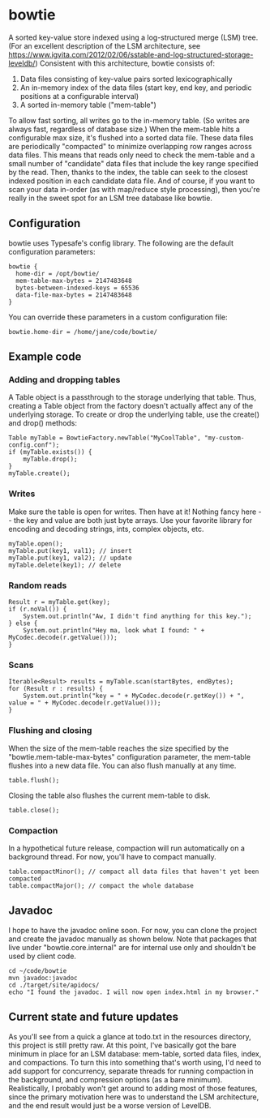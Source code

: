 # bowtie

A sorted key-value store indexed using a log-structured merge (LSM) tree. (For an excellent description of the LSM architecture, see https://www.igvita.com/2012/02/06/sstable-and-log-structured-storage-leveldb/) Consistent with this architecture, bowtie consists of:

1. Data files consisting of key-value pairs sorted lexicographically 
2. An in-memory index of the data files (start key, end key, and periodic positions at a configurable interval)  
3. A sorted in-memory table ("mem-table")  

To allow fast sorting, all writes go to the in-memory table. (So writes are always fast, regardless of database size.) When the mem-table hits a configurable max size, it's flushed into a sorted data file. These data files are periodically "compacted" to minimize overlapping row ranges across data files. This means that reads only need to check the mem-table and a small number of "candidate" data files that include the key range specified by the read. Then, thanks to the index, the table can seek to the closest indexed position in each candidate data file. And of course, if you want to scan your data in-order (as with map/reduce style processing), then you're really in the sweet spot for an LSM tree database like bowtie. 

## Configuration

bowtie uses Typesafe's config library. The following are the default configuration parameters:
  
    bowtie {
      home-dir = /opt/bowtie/
      mem-table-max-bytes = 2147483648
      bytes-between-indexed-keys = 65536
      data-file-max-bytes = 2147483648
    }

You can override these parameters in a custom configuration file:
    
    bowtie.home-dir = /home/jane/code/bowtie/

## Example code

### Adding and dropping tables
A Table object is a passthrough to the storage underlying that table. Thus, creating a Table object from the factory doesn't actually affect any of the underlying storage. To create or drop the underlying table, use the create() and drop() methods:  
    
    Table myTable = BowtieFactory.newTable("MyCoolTable", "my-custom-config.conf");
    if (myTable.exists()) {
        myTable.drop();
    }
    myTable.create();
    
### Writes
Make sure the table is open for writes. Then have at it! Nothing fancy here -- the key and value are both just byte arrays. Use your favorite library for encoding and decoding strings, ints, complex objects, etc.
 
    myTable.open();
    myTable.put(key1, val1); // insert
    myTable.put(key1, val2); // update
    myTable.delete(key1); // delete

### Random reads

    Result r = myTable.get(key);
    if (r.noVal()) {
        System.out.println("Aw, I didn't find anything for this key.");
    } else {
        System.out.println("Hey ma, look what I found: " + MyCodec.decode(r.getValue()));
    }
    
### Scans

    Iterable<Result> results = myTable.scan(startBytes, endBytes);
    for (Result r : results) {
        System.out.println("key = " + MyCodec.decode(r.getKey()) + ", value = " + MyCodec.decode(r.getValue()));
    }

### Flushing and closing
When the size of the mem-table reaches the size specified by the "bowtie.mem-table-max-bytes" configuration parameter, the mem-table flushes into a new data file. You can also flush manually at any time.
 
    table.flush();
    
Closing the table also flushes the current mem-table to disk.

    table.close(); 
        
### Compaction
In a hypothetical future release, compaction will run automatically on a background thread. For now, you'll have to compact manually. 

    table.compactMinor(); // compact all data files that haven't yet been compacted
    table.compactMajor(); // compact the whole database    

## Javadoc
I hope to have the javadoc online soon. For now, you can clone the project and create the javadoc manually as shown below. Note that packages that live under "bowtie.core.internal" are for internal use only and shouldn't be used by client code.
  
    cd ~/code/bowtie
    mvn javadoc:javadoc
    cd ./target/site/apidocs/
    echo "I found the javadoc. I will now open index.html in my browser."
    
## Current state and future updates
As you'll see from a quick a glance at todo.txt in the resources directory, this project is still pretty raw. At this point, I've basically got the bare minimum in place for an LSM database: mem-table, sorted data files, index, and compactions. To turn this into something that's worth using, I'd need to add support for concurrency, separate threads for running compaction in the background, and compression options (as a bare minimum). Realistically, I probably won't get around to adding most of those features, since the primary motivation here was to understand the LSM architecture, and the end result would just be a worse version of LevelDB.       

